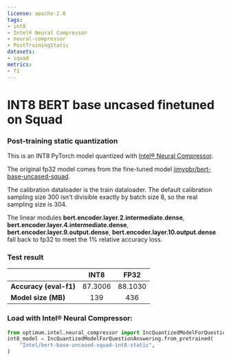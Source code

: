 ```yaml
---
license: apache-2.0
tags:
- int8
- Intel® Neural Compressor
- neural-compressor
- PostTrainingStatic
datasets: 
- squad
metrics:
- f1
---
```


# INT8 BERT base uncased finetuned on Squad

### Post-training static quantization

This is an INT8  PyTorch model quantized with [Intel® Neural Compressor](https://github.com/intel/neural-compressor). 

The original fp32 model comes from the fine-tuned model [jimypbr/bert-base-uncased-squad](https://huggingface.co/jimypbr/bert-base-uncased-squad).

The calibration dataloader is the train dataloader. The default calibration sampling size 300 isn't divisible exactly by batch size 8, so the real sampling size is 304.

The linear modules **bert.encoder.layer.2.intermediate.dense**, **bert.encoder.layer.4.intermediate.dense**, **bert.encoder.layer.9.output.dense**, **bert.encoder.layer.10.output.dense** fall back to fp32 to meet the 1% relative accuracy loss.

### Test result

|   |INT8|FP32|
|---|:---:|:---:|
| **Accuracy (eval-f1)** |87.3006|88.1030|
| **Model size (MB)**  |139|436|

### Load with Intel® Neural Compressor:

```python
from optimum.intel.neural_compressor import IncQuantizedModelForQuestionAnswering
int8_model = IncQuantizedModelForQuestionAnswering.from_pretrained(
    "Intel/bert-base-uncased-squad-int8-static",
)
```
